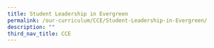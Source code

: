 ```yaml
---
title: Student Leadership in Evergreen
permalink: /our-curriculum/CCE/Student-Leadership-in-Evergreen/
description: ""
third_nav_title: CCE
---
```

